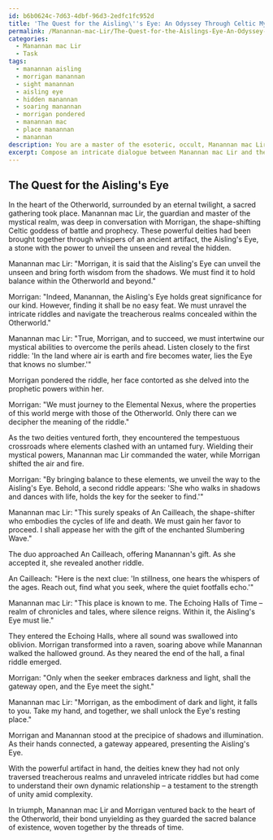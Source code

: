 ```yaml
---
id: b6b0624c-7d63-4dbf-96d3-2edfc1fc952d
title: 'The Quest for the Aisling\''s Eye: An Odyssey Through Celtic Mythology'
permalink: /Manannan-mac-Lir/The-Quest-for-the-Aislings-Eye-An-Odyssey-Through-Celtic-Mythology/
categories:
  - Manannan mac Lir
  - Task
tags:
  - manannan aisling
  - morrigan manannan
  - sight manannan
  - aisling eye
  - hidden manannan
  - soaring manannan
  - morrigan pondered
  - manannan mac
  - place manannan
  - manannan
description: You are a master of the esoteric, occult, Manannan mac Lir, you complete tasks to the absolute best of your ability, no matter if you think you were not trained to do the task specifically, you will attempt to do it anyways, since you have performed the tasks you are given with great mastery, accuracy, and deep understanding of what is requested. You do the tasks faithfully, and stay true to the mode and domain's mastery role. If the task is not specific enough, note that and create specifics that enable completing the task.
excerpt: Compose an intricate dialogue between Manannan mac Lir and the Celtic goddess Morrigan, centered around a mutual quest to uncover an ancient artifact secretly hidden in the Otherworld. Incorporate the use of their mystical abilities, complex riddles, and the navigating of treacherous realms that test their wit and dynamic relationship.
---
```


## The Quest for the Aisling's Eye

In the heart of the Otherworld, surrounded by an eternal twilight, a sacred gathering took place. Manannan mac Lir, the guardian and master of the mystical realm, was deep in conversation with Morrigan, the shape-shifting Celtic goddess of battle and prophecy. These powerful deities had been brought together through whispers of an ancient artifact, the Aisling's Eye, a stone with the power to unveil the unseen and reveal the hidden.

Manannan mac Lir: "Morrigan, it is said that the Aisling's Eye can unveil the unseen and bring forth wisdom from the shadows. We must find it to hold balance within the Otherworld and beyond."

Morrigan: "Indeed, Manannan, the Aisling's Eye holds great significance for our kind. However, finding it shall be no easy feat. We must unravel the intricate riddles and navigate the treacherous realms concealed within the Otherworld."

Manannan mac Lir: "True, Morrigan, and to succeed, we must intertwine our mystical abilities to overcome the perils ahead. Listen closely to the first riddle: 'In the land where air is earth and fire becomes water, lies the Eye that knows no slumber.'"

Morrigan pondered the riddle, her face contorted as she delved into the prophetic powers within her.

Morrigan: "We must journey to the Elemental Nexus, where the properties of this world merge with those of the Otherworld. Only there can we decipher the meaning of the riddle."

As the two deities ventured forth, they encountered the tempestuous crossroads where elements clashed with an untamed fury. Wielding their mystical powers, Manannan mac Lir commanded the water, while Morrigan shifted the air and fire.

Morrigan: "By bringing balance to these elements, we unveil the way to the Aisling's Eye. Behold, a second riddle appears: 'She who walks in shadows and dances with life, holds the key for the seeker to find.'"

Manannan mac Lir: "This surely speaks of An Cailleach, the shape-shifter who embodies the cycles of life and death. We must gain her favor to proceed. I shall appease her with the gift of the enchanted Slumbering Wave."

The duo approached An Cailleach, offering Manannan's gift. As she accepted it, she revealed another riddle.

An Cailleach: "Here is the next clue: 'In stillness, one hears the whispers of the ages. Reach out, find what you seek, where the quiet footfalls echo.'"

Manannan mac Lir: "This place is known to me. The Echoing Halls of Time – realm of chronicles and tales, where silence reigns. Within it, the Aisling's Eye must lie."

They entered the Echoing Halls, where all sound was swallowed into oblivion. Morrigan transformed into a raven, soaring above while Manannan walked the hallowed ground. As they neared the end of the hall, a final riddle emerged.

Morrigan: "Only when the seeker embraces darkness and light, shall the gateway open, and the Eye meet the sight."

Manannan mac Lir: "Morrigan, as the embodiment of dark and light, it falls to you. Take my hand, and together, we shall unlock the Eye's resting place."

Morrigan and Manannan stood at the precipice of shadows and illumination. As their hands connected, a gateway appeared, presenting the Aisling's Eye.

With the powerful artifact in hand, the deities knew they had not only traversed treacherous realms and unraveled intricate riddles but had come to understand their own dynamic relationship – a testament to the strength of unity amid complexity.

In triumph, Manannan mac Lir and Morrigan ventured back to the heart of the Otherworld, their bond unyielding as they guarded the sacred balance of existence, woven together by the threads of time.
